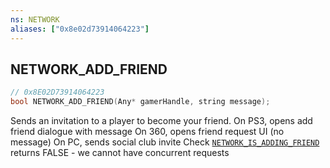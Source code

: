 ```yaml
---
ns: NETWORK
aliases: ["0x8e02d73914064223"]
---
```

## NETWORK_ADD_FRIEND

```c
// 0x8E02D73914064223
bool NETWORK_ADD_FRIEND(Any* gamerHandle, string message);
```

Sends an invitation to a player to become your friend. On PS3, opens add friend dialogue with message On 360, opens friend request UI (no message) On PC, sends social club invite Check [`NETWORK_IS_ADDING_FRIEND`](#_0x6EA101606F6E4D81) returns FALSE - we cannot have concurrent requests

